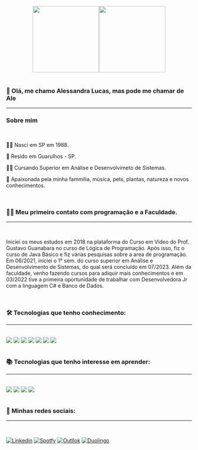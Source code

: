 
<div align = "center">
  <a href="https://github.com/AleLucasG">
  <img height = "180em" src = "https://github-readme-stats.vercel.app/api?username=AleLucasG&show_icons=true&theme=synthwave&include_all_commits=true&count_private=true" /><img height = "180em" src = "https://github-readme-stats.vercel.app/api/top-langs/?username=AleLucasG&layout=compact&langs_count=7&theme=synthwave" />
  </a>
</div>


<div style="display: inline_block"><br/>


### 👋 Olá, me chamo Alessandra Lucas, mas pode me chamar de Ale 
____________________________________________________________

###  Sobre mim
<div style="display: inline_block"><br/>

👶🏼 Nasci em SP em 1988.

🏡 Resido em Guarulhos - SP.

👩‍🎓 Cursando Superior em Análise e Desenvolvimeto de Sistemas.

🥰 Apaixonada pela minha fammília, música, pets, plantas, natureza e novos conhecimentos.

<div style="display: inline_block"><br/>

### 👩‍💻 **Meu primeiro contato com programação e a Faculdade.** 
____________________________________________________________
<div style="display: inline_block"><br/>

Iniciei os meus estudos em 2018 na plataforma do Curso em Vídeo do Prof. Gustavo Guanabara no curso de Lógica de Programação. Após isso, fiz o curso de Java Básico e fiz várias pesquisas sobre a area de programação.
Em 06/2021, iniciei o 1° sem. do curso superior em Análise e Desenvolvimento de Sistemas, do qual será concluído em 07/2023.
Além da faculdade, venho fazendo cursos para adiquir mais conhecimentos e em 03/2022 tive a primeira oportunidade de trabalhar com Desenvolvedora Jr com a linguagem C# e Banco de Dados.
<div style="display: inline_block"><br/>

###  🛠 Tecnologias que tenho conhecimento:
____________________________________________________________
  
<div style="display: inline_block"><br/>
    <img align="center" alr="python" src=https://img.shields.io/badge/GitHub-100000?style=for-the-badge&logo=github&logoColor=white />
    <img align="center" alr="python" src="https://img.shields.io/badge/Python-3776AB?style=for-the-badge&logo=python&logoColor=white" />
    <img align="center" alr="python" src=https://img.shields.io/badge/MySQL-00000F?style=for-the-badge&logo=mysql&logoColor=white />
    <img align="center" alr="python" src=https://img.shields.io/badge/C%23-239120?style=for-the-badge&logo=c-sharp&logoColor=white />
    <img align="center" alr="python" src=https://img.shields.io/badge/.NET-5C2D91?style=for-the-badge&logo=.net&logoColor=white />
    <img align="center" alr="python" src=https://img.shields.io/badge/PostgreSQL-316192?style=for-the-badge&logo=postgresql&logoColor=white />
    <img align="center" alr="python" src= https://img.shields.io/badge/Oracle-F80000?style=for-the-badge&logo=Oracle&logoColor=white />
<div style="display: inline_block"><br/>
 
###  📚 Tecnologias que tenho interesse em aprender:
______________________________________________________________
<div style="display: inline_block"><br/>
    <img align="center" alr="python" src="https://img.shields.io/badge/Java-ED8B00?style=for-the-badge&logo=java&logoColor=white" />
    <img align="center" alr="python" src=https://img.shields.io/badge/HTML5-E34F26?style=for-the-badge&logo=html5&logoColor=white />
    <img align="center" alr="python" src=https://img.shields.io/badge/CSS3-1572B6?style=for-the-badge&logo=css3&logoColor=white />
    <img align="center" alr="python" src=https://img.shields.io/badge/JavaScript-F7DF1E?style=for-the-badge&logo=javascript&logoColor=black />
    
<div style="display: inline_block"><br/>

###  🔎 Minhas redes sociais:
_____________________________________________________
<div style="display: inline_block"><br/>

[![ Linkedin ](https://img.shields.io/badge/LinkedIn-0077B5?style=for-the-badge&logo=linkedin&logoColor=white)](https://www.linkedin.com/in/alessandra-lucas-4b9453104/)
[![ Spotfy ](https://img.shields.io/badge/Spotify-1ED760?&style=for-the-badge&logo=spotify&logoColor=white)](https://open.spotify.com/?nd=1)
[![ Outllok ](https://img.shields.io/badge/Microsoft_Outlook-0078D4?style=for-the-badge&logo=microsoft-outlook&logoColor=white)](https://outlook.live.com/mail/0/)
[![ Duolingo ](https://img.shields.io/badge/Duolingo-58CC02?style=for-the-badge&logo=Duolingo&logoColor=white)](https://pt.duolingo.com/profile/AleLucasG)
<div style="display: inline_block"><br/>
